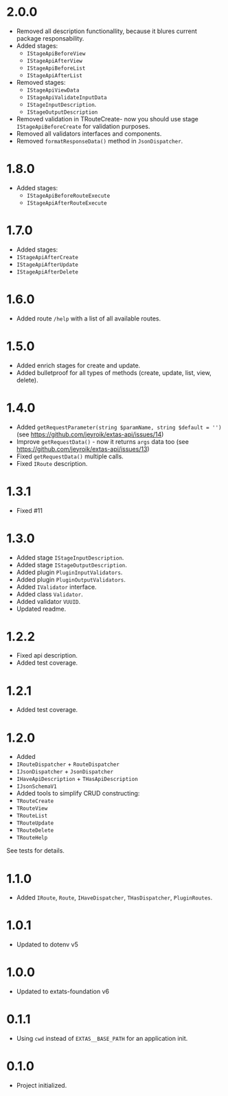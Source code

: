 # 2.0.0

- Removed all description functionallity, because it blures current package responsability.
- Added stages:
  - `IStageApiBeforeView`
  - `IStageApiAfterView`
  - `IStageApiBeforeList`
  - `IStageApiAfterList`
- Removed stages:
  - `IStageApiViewData`
  - `IStageApiValidateInputData`
  - `IStageInputDescription`.
  - `IStageOutputDescription`
- Removed validation in TRouteCreate- now you should use stage `IStageApiBeforeCreate` for validation purposes.
- Removed all validators interfaces and components.
- Removed `formatResponseData()` method in `JsonDispatcher`.

# 1.8.0

- Added stages:
  - `IStageApiBeforeRouteExecute`
  - `IStageApiAfterRouteExecute`

# 1.7.0

- Added stages:
 - `IStageApiAfterCreate`
 - `IStageApiAfterUpdate`
 - `IStageApiAfterDelete`

# 1.6.0

- Added route `/help` with a list of all available routes. 

# 1.5.0

- Added enrich stages for create and update.
- Added bulletproof for all types of methods (create, update, list, view, delete).

# 1.4.0

- Added `getRequestParameter(string $paramName, string $default = '')` (see https://github.com/jeyroik/extas-api/issues/14)
- Improve `getRequestData()` - now it returns `args` data too (see https://github.com/jeyroik/extas-api/issues/13)
- Fixed `getRequestData()` multiple calls.
- Fixed `IRoute` description.
  
# 1.3.1

- Fixed #11

# 1.3.0

- Added stage `IStageInputDescription`.
- Added stage `IStageOutputDescription`.
- Added plugin `PluginInputValidators`.
- Added plugin `PluginOutputValidators`.
- Added `IValidator` interface.
- Added class `Validator`.
- Added validator `VUUID`.
- Updated readme.

# 1.2.2

- Fixed api description.
- Added test coverage.

# 1.2.1

- Added test coverage.

# 1.2.0

- Added 
 - `IRouteDispatcher` + `RouteDispatcher`
 - `IJsonDispatcher` + `JsonDispatcher`
 - `IHaveApiDescription` + `THasApiDescription`
 - `IJsonSchemaV1`
- Added tools to simplify CRUD constructing:
 - `TRouteCreate`
 - `TRouteView`
 - `TRouteList`
 - `TRouteUpdate`
 - `TRouteDelete`
 - `TRouteHelp`

See tests for details.

# 1.1.0

- Added `IRoute`, `Route`, `IHaveDispatcher`, `THasDispatcher`, `PluginRoutes`.

# 1.0.1

- Updated to dotenv v5

# 1.0.0

- Updated to extats-foundation v6

# 0.1.1

- Using `cwd` instead of `EXTAS__BASE_PATH` for an application init.

# 0.1.0

- Project initialized.